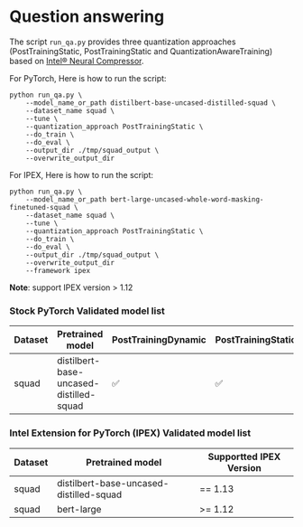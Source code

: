 # Question answering
The script `run_qa.py` provides three quantization approaches (PostTrainingStatic, PostTrainingStatic and QuantizationAwareTraining) based on [Intel® Neural Compressor](https://github.com/intel/neural-compressor).

For PyTorch, Here is how to run the script:

```
python run_qa.py \
    --model_name_or_path distilbert-base-uncased-distilled-squad \
    --dataset_name squad \
    --tune \
    --quantization_approach PostTrainingStatic \
    --do_train \
    --do_eval \
    --output_dir ./tmp/squad_output \
    --overwrite_output_dir
```

For IPEX, Here is how to run the script:

```
python run_qa.py \
    --model_name_or_path bert-large-uncased-whole-word-masking-finetuned-squad \
    --dataset_name squad \
    --tune \
    --quantization_approach PostTrainingStatic \
    --do_train \
    --do_eval \
    --output_dir ./tmp/squad_output \
    --overwrite_output_dir
    --framework ipex
```
**Note**: support IPEX version > 1.12
###  Stock PyTorch Validated model list

|Dataset|Pretrained model|PostTrainingDynamic | PostTrainingStatic | QuantizationAwareTraining 
|---|------------------------------------|---|---|---
|squad|distilbert-base-uncased-distilled-squad| ✅| ✅| ✅


###  Intel Extension for PyTorch (IPEX) Validated model list
|Dataset|Pretrained model|Supportted IPEX Version 
|---|------------------------------------|---
|squad|distilbert-base-uncased-distilled-squad| == 1.13
|squad|bert-large| >= 1.12